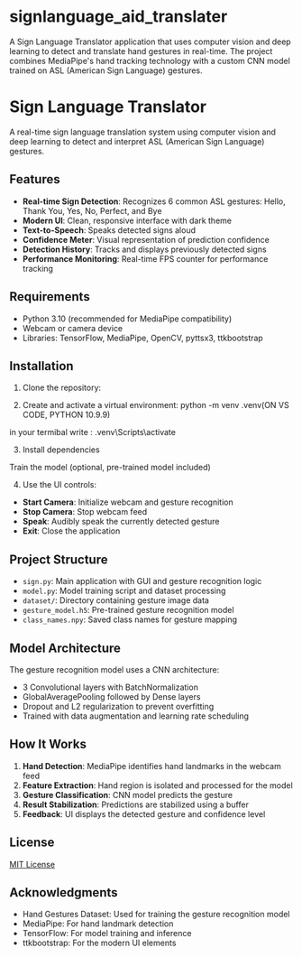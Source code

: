 # signlanguage_aid_translater
 A Sign Language Translator application that uses computer vision and deep learning to detect and translate hand gestures in real-time. The project combines MediaPipe's hand tracking technology with a custom CNN model trained on ASL (American Sign Language) gestures.


# Sign Language Translator

A real-time sign language translation system using computer vision and deep learning to detect and interpret ASL (American Sign Language) gestures.



## Features

- **Real-time Sign Detection**: Recognizes 6 common ASL gestures: Hello, Thank You, Yes, No, Perfect, and Bye
- **Modern UI**: Clean, responsive interface with dark theme
- **Text-to-Speech**: Speaks detected signs aloud
- **Confidence Meter**: Visual representation of prediction confidence
- **Detection History**: Tracks and displays previously detected signs
- **Performance Monitoring**: Real-time FPS counter for performance tracking

## Requirements

- Python 3.10 (recommended for MediaPipe compatibility)
- Webcam or camera device
- Libraries: TensorFlow, MediaPipe, OpenCV, pyttsx3, ttkbootstrap

## Installation

1. Clone the repository:
   
2. Create and activate a virtual environment:
python -m venv .venv(ON VS CODE, PYTHON 10.9.9)

in your termibal write : .venv\Scripts\activate


3. Install dependencies

 Train the model (optional, pre-trained model included)


4. Use the UI controls:
- **Start Camera**: Initialize webcam and gesture recognition
- **Stop Camera**: Stop webcam feed
- **Speak**: Audibly speak the currently detected gesture
- **Exit**: Close the application

## Project Structure

- `sign.py`: Main application with GUI and gesture recognition logic
- `model.py`: Model training script and dataset processing
- `dataset/`: Directory containing gesture image data
- `gesture_model.h5`: Pre-trained gesture recognition model
- `class_names.npy`: Saved class names for gesture mapping

## Model Architecture

The gesture recognition model uses a CNN architecture:
- 3 Convolutional layers with BatchNormalization
- GlobalAveragePooling followed by Dense layers
- Dropout and L2 regularization to prevent overfitting
- Trained with data augmentation and learning rate scheduling

## How It Works

1. **Hand Detection**: MediaPipe identifies hand landmarks in the webcam feed
2. **Feature Extraction**: Hand region is isolated and processed for the model
3. **Gesture Classification**: CNN model predicts the gesture
4. **Result Stabilization**: Predictions are stabilized using a buffer
5. **Feedback**: UI displays the detected gesture and confidence level

## License

[MIT License](LICENSE)

## Acknowledgments

- Hand Gestures Dataset: Used for training the gesture recognition model
- MediaPipe: For hand landmark detection
- TensorFlow: For model training and inference
- ttkbootstrap: For the modern UI elements
 




